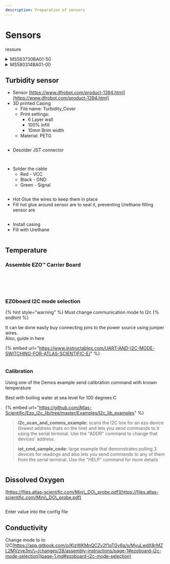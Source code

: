```yaml
---
description: Preparation of sensors
---
```


# Sensors

ressure

<details>

<summary>MS583730BA01-50</summary>

**Components**

* Sensor [https://www.digikey.it/en/products/detail/te-connectivity-measurement-specialties/MS583730BA01-50/5629501?s=N4IgTCBcDaILIGUCsAOAzAdjQBgEIEFsBGAWiWxAF0BfIA](https://www.digikey.it/en/products/detail/te-connectivity-measurement-specialties/MS583730BA01-50/5629501?s=N4IgTCBcDaILIGUCsAOAzAdjQBgEIEFsBGAWiWxAF0BfIA)
* 3D printed casing
* Cable&#x20;
* SMD 0.1uF Capacitor
* o-ring
* Flexible Urethane 8800
  * Syringe to inject liquid inside casing

**Steps**

* 3D print
  * File name:
    * MS583730BA01-50-Enclosure\_inner
    * MS583730BA01-50- Enclosure\_outer
  * Print settings
    * 6 Layer walls
    * 100% infill
  * Material: PETG

<img src="../.gitbook/assets/Screenshot from 2024-07-30 16-39-47.png" alt="" data-size="original">

* Solder capacitor and cable

<img src="../.gitbook/assets/2020_0110_161123_004.JPG" alt="" data-size="original">![](../.gitbook/assets/2020\_0110\_165156\_006.JPG)

* Apply conformal coating on soldering
* Install o-ring to sensor
* Clean cable with IPA
* Insert sensor to casing

![](<../.gitbook/assets/Screenshot from 2024-07-30 17-30-42.png>)

* Mount external casing

![](<../.gitbook/assets/Screenshot from 2024-07-30 17-31-30.png>)

* Apply tape on the end to prevent leaking

![](<../.gitbook/assets/Screenshot from 2024-07-30 17-31-54.png>)

* Fill casing with Urethane (using syringe)

![](<../.gitbook/assets/Screenshot from 2024-07-30 17-32-18.png>)

* Cure it



</details>

<details>

<summary>MS580314BA01-00</summary>

**Components**

* Sensor
* 3D printed
  * MS580314BA01-00-Enclosure\_inner
  * MS580314BA01-00 - Enclosure\_outer
* Cable
* Flexible Urethane 8800

**Steps**

* 3D print
  * 6 Layer walls
  * 100% infill
  * PETG

<img src="../.gitbook/assets/Screenshot from 2024-07-30 17-22-37.png" alt="" data-size="original">

* Solder capacitor and cable
* Apply conformal coating
* Clean cable with IPA
* Insert sensor to casing

<img src="../.gitbook/assets/Screenshot from 2024-07-30 17-46-16.png" alt="" data-size="original">

* Mount external casing
* Apply tape to prevent Urethane leaking

<img src="../.gitbook/assets/Screenshot from 2024-07-30 17-48-16.png" alt="" data-size="original">

* Fill casing with Urethane
* Cure itdone

<img src="../.gitbook/assets/Screenshot from 2024-07-30 17-48-44.png" alt="" data-size="original">

</details>

## Turbidity sensor

* Sensor [https://www.dfrobot.com/product-1394.html](https://www.dfrobot.com/product-1394.html)
* 3D printed Casing
  * File name: Turbidity\_Cover
  * Print settings:
    * 6 Layer wall
    * 100% infill
    * 10mm Brim width
  * Material: PETG

<figure><img src="../.gitbook/assets/Screenshot from 2024-07-30 17-58-01.png" alt=""><figcaption></figcaption></figure>

* Desolder JST connector

<div>

<figure><img src="../.gitbook/assets/Screenshot from 2024-07-30 19-55-05 (1).png" alt=""><figcaption></figcaption></figure>

 

<figure><img src="../.gitbook/assets/Screenshot from 2024-07-30 19-55-03.png" alt=""><figcaption></figcaption></figure>

</div>

* Solder the cable
  * Red - VCC
  * Black - GND
  * Green - Signal

<figure><img src="../.gitbook/assets/Screenshot from 2024-07-30 19-56-50.png" alt=""><figcaption></figcaption></figure>

* Hot Glue the wires to keep them in place
* Fill hot glue around sensor are to seal it, preventing Urethane filling sensor are

<figure><img src="../.gitbook/assets/Screenshot from 2024-07-30 20-43-11.png" alt=""><figcaption></figcaption></figure>

* Install casing
* Fill with Urethane

<figure><img src="../.gitbook/assets/signal-2024-07-30-214602.jpeg" alt=""><figcaption></figcaption></figure>

## Temperature

### Assemble EZO™ Carrier Board

<div>

<figure><img src="../.gitbook/assets/PXL_20240530_123209979 (2).jpg" alt=""><figcaption></figcaption></figure>

 

<figure><img src="../.gitbook/assets/PXL_20240530_123338038 (2).jpg" alt=""><figcaption></figcaption></figure>

</div>

<div>

<figure><img src="../.gitbook/assets/PXL_20240530_123438771 (2).jpg" alt=""><figcaption></figcaption></figure>

 

<figure><img src="../.gitbook/assets/PXL_20240530_123451866 (1).jpg" alt=""><figcaption></figcaption></figure>

</div>

<figure><img src="../.gitbook/assets/PXL_20240530_123528584 (1).jpg" alt=""><figcaption></figcaption></figure>

### EZOboard I2C mode selection

{% hint style="warning" %}
Must change communication mode to I2c
{% endhint %}

It can be done easily buy connecting pins to the power source using jumper wires.\
Also, guide in here&#x20;

{% embed url="https://www.instructables.com/UART-AND-I2C-MODE-SWITCHING-FOR-ATLAS-SCIENTIFIC-E/" %}

<figure><img src="../.gitbook/assets/Screenshot from 2024-08-01 19-09-56.png" alt=""><figcaption></figcaption></figure>

### Calibration

Using one of the Demos example send calibration command with known temperature

Best with boiling water at sea level for 100 degrees C

{% embed url="https://github.com/Atlas-Scientific/Ezo_I2c_lib/tree/master/Examples/I2c_lib_examples" %}

> **i2c\_scan\_and\_comms\_example:** scans the I2C line for an ezo device (lowest address thats on the line) and lets you send commands to it using the serial terminal. Use the "ADDR" command to change that devices' address.
>
> **iot\_cmd\_sample\_code:** large example that demonstrates polling 3 devices for readings and also lets you send commands to any of them from the serial terminal. Use the "HELP" command for more details

<figure><img src="../.gitbook/assets/Screenshot from 2024-08-01 19-55-03.png" alt=""><figcaption></figcaption></figure>

## Dissolved Oxygen

[https://files.atlas-scientific.com/Mini\_DO\_probe.pdf](https://files.atlas-scientific.com/Mini\_DO\_probe.pdf)

<figure><img src="../.gitbook/assets/image (6).png" alt=""><figcaption></figcaption></figure>

Enter value into the config file

## Conductivity

Change mode to to I2C[https://app.gitbook.com/o/KlzWKMnQCZv2f1qTGy6a/s/MyuLwdX8rMZL2MVzye3m/\~/changes/28/assembly-instructions/page-1#ezoboard-i2c-mode-selection](page-1.md#ezoboard-i2c-mode-selection)





